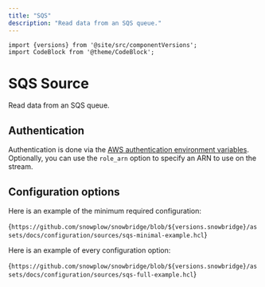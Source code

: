 ```yaml
---
title: "SQS"
description: "Read data from an SQS queue."
---
```


```mdx-code-block
import {versions} from '@site/src/componentVersions';
import CodeBlock from '@theme/CodeBlock';
```

# SQS Source

Read data from an SQS queue.

## Authentication

Authentication is done via the [AWS authentication environment variables](https://docs.aws.amazon.com/cli/latest/userguide/cli-configure-envvars.html). Optionally, you can use the `role_arn` option to specify an ARN to use on the stream.

## Configuration options

Here is an example of the minimum required configuration:

<CodeBlock language="hcl" reference>{`
https://github.com/snowplow/snowbridge/blob/${versions.snowbridge}/assets/docs/configuration/sources/sqs-minimal-example.hcl
`}</CodeBlock>

Here is an example of every configuration option:

<CodeBlock language="hcl" reference>{`
https://github.com/snowplow/snowbridge/blob/${versions.snowbridge}/assets/docs/configuration/sources/sqs-full-example.hcl
`}</CodeBlock>
